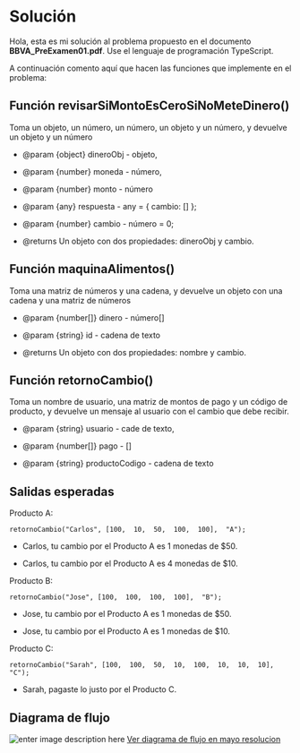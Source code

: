 ﻿# Solución

Hola, esta es mi solución al problema propuesto en el documento **BBVA_PreExamen01.pdf**. Use el lenguaje de programación TypeScript.

A continuación comento aquí que hacen las funciones que implemente en el problema:

## Función revisarSiMontoEsCeroSiNoMeteDinero()

Toma un objeto, un número, un número, un objeto y un número, y devuelve un objeto y un número

* @param {object}  dineroObj - objeto,

* @param {number}  moneda - número,

* @param {number}  monto - número

* @param {any}  respuesta - any = { cambio: [] };

* @param {number}  cambio - número = 0;

* @returns Un objeto con dos propiedades: dineroObj y cambio.

## Función maquinaAlimentos()

Toma una matriz de números y una cadena, y devuelve un objeto con una cadena y una matriz de números

* @param {number[]}  dinero - número[]

* @param {string}  id - cadena de texto

* @returns Un objeto con dos propiedades: nombre y cambio.

## Función retornoCambio()

Toma un nombre de usuario, una matriz de montos de pago y un código de producto, y devuelve un mensaje al usuario con el cambio que debe recibir.

* @param {string}  usuario - cade de texto,

* @param {number[]}  pago - []

* @param {string}  productoCodigo - cadena de texto

## Salidas esperadas

Producto A:

    retornoCambio("Carlos", [100,  10,  50,  100,  100],  "A");
* Carlos, tu cambio por el Producto A es 1 monedas de $50.

* Carlos, tu cambio por el Producto A es 4 monedas de $10.

Producto B:

    retornoCambio("Jose", [100,  100,  100,  100],  "B");
* Jose, tu cambio por el Producto A es 1 monedas de $50.

* Jose, tu cambio por el Producto A es 1 monedas de $10.

Producto C:

    retornoCambio("Sarah", [100,  100,  50,  10,  100,  10,  10,  10],  "C");
* Sarah, pagaste lo justo por el Producto C.

## Diagrama de flujo
![enter image description here](https://svgshare.com/i/m9i.svg)
 [Ver diagrama de flujo en mayo resolucion](https://svgshare.com/i/m9i.svg)



